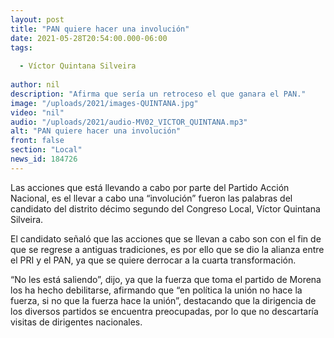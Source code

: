 ```yaml
---
layout: post
title: "PAN quiere hacer una involución"
date: 2021-05-28T20:54:00.000-06:00
tags:
  
  - Víctor Quintana Silveira
  
author: nil
description: "Afirma que sería un retroceso el que ganara el PAN."
image: "/uploads/2021/images-QUINTANA.jpg"
video: "nil"
audio: "/uploads/2021/audio-MV02_VICTOR_QUINTANA.mp3"
alt: "PAN quiere hacer una involución"
front: false
section: "Local"
news_id: 184726
---
```


Las acciones que está llevando a cabo por parte del Partido Acción Nacional, es el llevar a cabo una “involución” fueron las palabras del candidato del distrito décimo segundo del Congreso Local, Víctor Quintana Silveira.

El candidato señaló que las acciones que se llevan a cabo son con el fin de que se regrese a antiguas tradiciones, es por ello que se dio la alianza entre el PRI y el PAN, ya que se quiere derrocar a la cuarta transformación.

“No les está saliendo”, dijo, ya que la fuerza que toma el partido de Morena los ha hecho debilitarse, afirmando que “en política la unión no hace la fuerza, si no que la fuerza hace la unión”, destacando que la dirigencia de los diversos partidos se encuentra preocupadas, por lo que no descartaría visitas de dirigentes nacionales.

